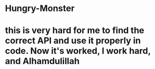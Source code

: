 # Hungry-Monster
<h1>this is very hard for me to find the correct API and use it properly in code. Now it's worked, I work hard, and Alhamdulillah</h1>
